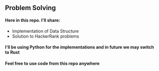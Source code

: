 ## Problem Solving

#### Here in this repo. I'll share:
  * Implementation of Data Structure
  * Solution to HackerRank problems

#### I'll be using Python for the implementations and in future we may switch to Rust
#### Feel free to use code from this repo anywhere
